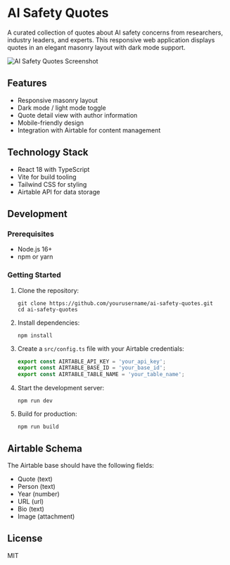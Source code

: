 # AI Safety Quotes

A curated collection of quotes about AI safety concerns from researchers, industry leaders, and experts. This responsive web application displays quotes in an elegant masonry layout with dark mode support.

![AI Safety Quotes Screenshot](https://placehold.co/600x400?text=AI+Safety+Quotes+Screenshot)

## Features

- Responsive masonry layout
- Dark mode / light mode toggle
- Quote detail view with author information
- Mobile-friendly design
- Integration with Airtable for content management

## Technology Stack

- React 18 with TypeScript
- Vite for build tooling
- Tailwind CSS for styling
- Airtable API for data storage

## Development

### Prerequisites

- Node.js 16+
- npm or yarn

### Getting Started

1. Clone the repository:
   ```
   git clone https://github.com/yourusername/ai-safety-quotes.git
   cd ai-safety-quotes
   ```

2. Install dependencies:
   ```
   npm install
   ```

3. Create a `src/config.ts` file with your Airtable credentials:
   ```typescript
   export const AIRTABLE_API_KEY = 'your_api_key';
   export const AIRTABLE_BASE_ID = 'your_base_id';
   export const AIRTABLE_TABLE_NAME = 'your_table_name';
   ```

4. Start the development server:
   ```
   npm run dev
   ```

5. Build for production:
   ```
   npm run build
   ```

## Airtable Schema

The Airtable base should have the following fields:
- Quote (text)
- Person (text)
- Year (number)
- URL (url)
- Bio (text)
- Image (attachment)

## License

MIT